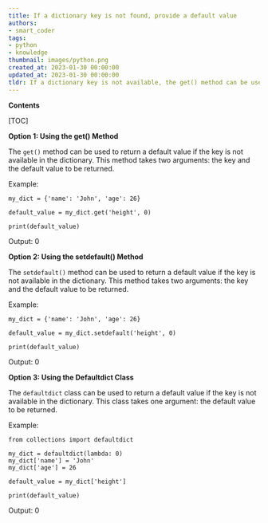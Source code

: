 ```yaml
---
title: If a dictionary key is not found, provide a default value
authors:
- smart_coder
tags:
- python
- knowledge
thumbnail: images/python.png
created_at: 2023-01-30 00:00:00
updated_at: 2023-01-30 00:00:00
tldr: If a dictionary key is not available, the get() method can be used to return a default value.
---
```


**Contents**

[TOC]

**Option 1: Using the get() Method**

The `get()` method can be used to return a default value if the key is not available in the dictionary. This method takes two arguments: the key and the default value to be returned.

Example: 

```
my_dict = {'name': 'John', 'age': 26}

default_value = my_dict.get('height', 0)

print(default_value)
```

Output: 0

**Option 2: Using the setdefault() Method**

The `setdefault()` method can be used to return a default value if the key is not available in the dictionary. This method takes two arguments: the key and the default value to be returned.

Example: 

```
my_dict = {'name': 'John', 'age': 26}

default_value = my_dict.setdefault('height', 0)

print(default_value)
```

Output: 0

**Option 3: Using the Defaultdict Class**

The `defaultdict` class can be used to return a default value if the key is not available in the dictionary. This class takes one argument: the default value to be returned.

Example: 

```
from collections import defaultdict

my_dict = defaultdict(lambda: 0)
my_dict['name'] = 'John'
my_dict['age'] = 26

default_value = my_dict['height']

print(default_value)
```

Output: 0
